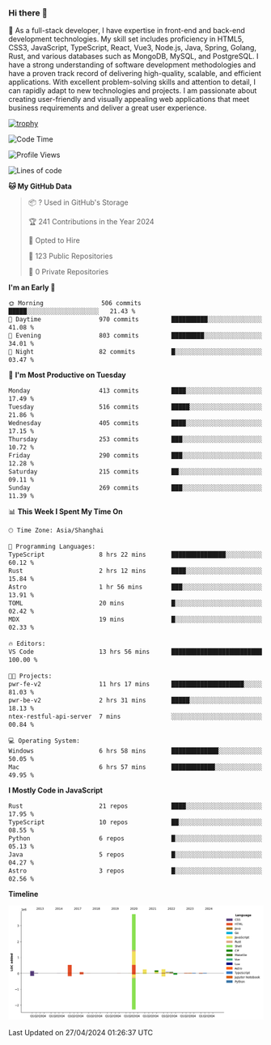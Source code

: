### Hi there 👋

🌱 As a full-stack developer, I have expertise in front-end and back-end development technologies. My skill set includes proficiency in HTML5, CSS3, JavaScript, TypeScript, React, Vue3, Node.js, Java, Spring, Golang, Rust, and various databases such as MongoDB, MySQL, and PostgreSQL. I have a strong understanding of software development methodologies and have a proven track record of delivering high-quality, scalable, and efficient applications. With excellent problem-solving skills and attention to detail, I can rapidly adapt to new technologies and projects. I am passionate about creating user-friendly and visually appealing web applications that meet business requirements and deliver a great user experience.

[![trophy](https://github-profile-trophy.vercel.app/?username=elton&rank=SECRET,SSS,SS,S,AAA,AA,A&theme=onedark&no-frame=true&margin-w=10)](https://github.com/ryo-ma/github-profile-trophy)

<!--START_SECTION:waka-->
![Code Time](http://img.shields.io/badge/Code%20Time-1%2C366%20hrs%2054%20mins-blue)

![Profile Views](http://img.shields.io/badge/Profile%20Views-4-blue)

![Lines of code](https://img.shields.io/badge/From%20Hello%20World%20I%27ve%20Written-5.5%20million%20lines%20of%20code-blue)

**🐱 My GitHub Data** 

> 📦 ? Used in GitHub's Storage 
 > 
> 🏆 241 Contributions in the Year 2024
 > 
> 💼 Opted to Hire
 > 
> 📜 123 Public Repositories 
 > 
> 🔑 0 Private Repositories 
 > 
**I'm an Early 🐤** 

```text
🌞 Morning                506 commits         █████░░░░░░░░░░░░░░░░░░░░   21.43 % 
🌆 Daytime                970 commits         ██████████░░░░░░░░░░░░░░░   41.08 % 
🌃 Evening                803 commits         █████████░░░░░░░░░░░░░░░░   34.01 % 
🌙 Night                  82 commits          █░░░░░░░░░░░░░░░░░░░░░░░░   03.47 % 
```
📅 **I'm Most Productive on Tuesday** 

```text
Monday                   413 commits         ████░░░░░░░░░░░░░░░░░░░░░   17.49 % 
Tuesday                  516 commits         █████░░░░░░░░░░░░░░░░░░░░   21.86 % 
Wednesday                405 commits         ████░░░░░░░░░░░░░░░░░░░░░   17.15 % 
Thursday                 253 commits         ███░░░░░░░░░░░░░░░░░░░░░░   10.72 % 
Friday                   290 commits         ███░░░░░░░░░░░░░░░░░░░░░░   12.28 % 
Saturday                 215 commits         ██░░░░░░░░░░░░░░░░░░░░░░░   09.11 % 
Sunday                   269 commits         ███░░░░░░░░░░░░░░░░░░░░░░   11.39 % 
```


📊 **This Week I Spent My Time On** 

```text
🕑︎ Time Zone: Asia/Shanghai

💬 Programming Languages: 
TypeScript               8 hrs 22 mins       ███████████████░░░░░░░░░░   60.12 % 
Rust                     2 hrs 12 mins       ████░░░░░░░░░░░░░░░░░░░░░   15.84 % 
Astro                    1 hr 56 mins        ███░░░░░░░░░░░░░░░░░░░░░░   13.91 % 
TOML                     20 mins             █░░░░░░░░░░░░░░░░░░░░░░░░   02.42 % 
MDX                      19 mins             █░░░░░░░░░░░░░░░░░░░░░░░░   02.33 % 

🔥 Editors: 
VS Code                  13 hrs 56 mins      █████████████████████████   100.00 % 

🐱‍💻 Projects: 
pwr-fe-v2                11 hrs 17 mins      ████████████████████░░░░░   81.03 % 
pwr-be-v2                2 hrs 31 mins       █████░░░░░░░░░░░░░░░░░░░░   18.13 % 
ntex-restful-api-server  7 mins              ░░░░░░░░░░░░░░░░░░░░░░░░░   00.84 % 

💻 Operating System: 
Windows                  6 hrs 58 mins       █████████████░░░░░░░░░░░░   50.05 % 
Mac                      6 hrs 57 mins       ████████████░░░░░░░░░░░░░   49.95 % 
```

**I Mostly Code in JavaScript** 

```text
Rust                     21 repos            ████░░░░░░░░░░░░░░░░░░░░░   17.95 % 
TypeScript               10 repos            ██░░░░░░░░░░░░░░░░░░░░░░░   08.55 % 
Python                   6 repos             █░░░░░░░░░░░░░░░░░░░░░░░░   05.13 % 
Java                     5 repos             █░░░░░░░░░░░░░░░░░░░░░░░░   04.27 % 
Astro                    3 repos             █░░░░░░░░░░░░░░░░░░░░░░░░   02.56 % 
```



**Timeline**

![Lines of Code chart](https://raw.githubusercontent.com/elton/elton/main/assets/bar_graph.png)


 Last Updated on 27/04/2024 01:26:37 UTC
<!--END_SECTION:waka-->

<!--
**elton/elton** is a ✨ _special_ ✨ repository because its `README.md` (this file) appears on your GitHub profile.

Here are some ideas to get you started:

- 🔭 I’m currently working on ...
- 🌱 I’m currently learning ...
- 👯 I’m looking to collaborate on ...
- 🤔 I’m looking for help with ...
- 💬 Ask me about ...
- 📫 How to reach me: ...
- 😄 Pronouns: ...
- ⚡ Fun fact: ...
-->
